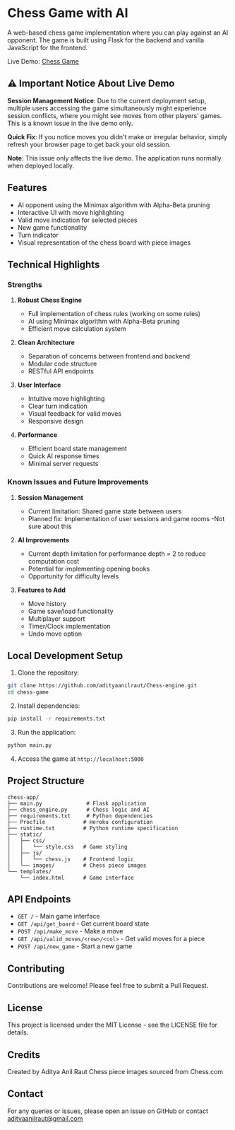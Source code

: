 # Chess Game with AI

A web-based chess game implementation where you can play against an AI opponent. The game is built using Flask for the backend and vanilla JavaScript for the frontend.

Live Demo: [Chess Game](https://chess-app-aditya-9fe69273beb5.herokuapp.com/)

## ⚠️ Important Notice About Live Demo

**Session Management Notice**: Due to the current deployment setup, multiple users accessing the game simultaneously might experience session conflicts, where you might see moves from other players' games. This is a known issue in the live demo only.

**Quick Fix**: If you notice moves you didn't make or irregular behavior, simply refresh your browser page to get back your old session.

**Note**: This issue only affects the live demo. The application runs normally when deployed locally.

## Features


- AI opponent using the Minimax algorithm with Alpha-Beta pruning
- Interactive UI with move highlighting
- Valid move indication for selected pieces
- New game functionality
- Turn indicator
- Visual representation of the chess board with piece images

## Technical Highlights

### Strengths
1. **Robust Chess Engine**
   - Full implementation of chess rules (working on some rules)
   - AI using Minimax algorithm with Alpha-Beta pruning
   - Efficient move calculation system

2. **Clean Architecture**
   - Separation of concerns between frontend and backend
   - Modular code structure
   - RESTful API endpoints

3. **User Interface**
   - Intuitive move highlighting
   - Clear turn indication
   - Visual feedback for valid moves
   - Responsive design

4. **Performance**
   - Efficient board state management
   - Quick AI response times
   - Minimal server requests

### Known Issues and Future Improvements

1. **Session Management**
   - Current limitation: Shared game state between users 
   - Planned fix: Implementation of user sessions and game rooms -Not sure about this

2. **AI Improvements**
   - Current depth limitation for performance depth = 2 to reduce computation cost
   - Potential for implementing opening books
   - Opportunity for difficulty levels

3. **Features to Add**
   - Move history
   - Game save/load functionality
   - Multiplayer support
   - Timer/Clock implementation
   - Undo move option

## Local Development Setup

1. Clone the repository:
```bash
git clone https://github.com/adityaanilraut/Chess-engine.git
cd chess-game
```

2. Install dependencies:
```bash
pip install -r requirements.txt
```

3. Run the application:
```bash
python main.py
```

4. Access the game at `http://localhost:5000`

## Project Structure
```
chess-app/
├── main.py              # Flask application
├── chess_engine.py      # Chess logic and AI
├── requirements.txt     # Python dependencies
├── Procfile            # Heroku configuration
├── runtime.txt         # Python runtime specification
├── static/
│   ├── css/
│   │   └── style.css   # Game styling
│   ├── js/
│   │   └── chess.js    # Frontend logic
│   └── images/         # Chess piece images
└── templates/
    └── index.html      # Game interface
```

## API Endpoints

- `GET /` - Main game interface
- `GET /api/get_board` - Get current board state
- `POST /api/make_move` - Make a move
- `GET /api/valid_moves/<row>/<col>` - Get valid moves for a piece
- `POST /api/new_game` - Start a new game

## Contributing

Contributions are welcome! Please feel free to submit a Pull Request.

## License

This project is licensed under the MIT License - see the LICENSE file for details.

## Credits

Created by Aditya Anil Raut
Chess piece images sourced from Chess.com

## Contact

For any queries or issues, please open an issue on GitHub or contact adityaanilraut@gmail.com

